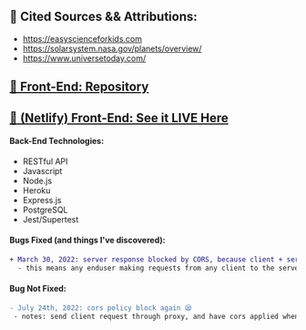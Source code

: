 ## 📰  Cited Sources && Attributions:

- https://easyscienceforkids.com
- https://solarsystem.nasa.gov/planets/overview/
- https://www.universetoday.com/
 
## [🍨  Front-End: Repository](https://github.com/austinxduong/NASA-part1)
## [📸  (Netlify) Front-End: See it LIVE Here](https://nasa-galaxy.netlify.app/)

#### Back-End Technologies:
- RESTful API
- Javascript
- Node.js
- Heroku
- Express.js
- PostgreSQL
- Jest/Supertest

#### Bugs Fixed (and things I've discovered):

``` diff
+ March 30, 2022: server response blocked by CORS, because client + server have different cross-origins [resolved]
  - this means any enduser making requests from any client to the server, should ignore CORS policy
```
#### Bug Not Fixed:
``` diff 
- July 24th, 2022: cors policy block again 😪
 - notes: send client request through proxy, and have cors applied when received by server.
```

